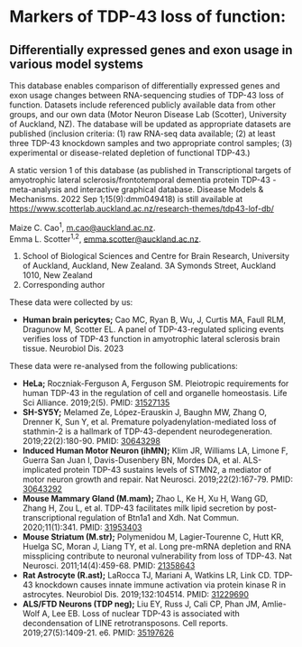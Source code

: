 # Markers of TDP-43 loss of function: 
## Differentially expressed genes and exon usage in various model systems

This database enables comparison of differentially expressed genes and exon usage changes between RNA-sequencing studies of TDP-43 loss of function. Datasets include referenced publicly available data from other groups, and our own data (Motor Neuron Disease Lab (Scotter), University of Auckland, NZ). The database will be updated as appropriate datasets are published (inclusion criteria: (1) raw RNA-seq data available; (2) at least three TDP-43 knockdown samples and two appropriate control samples; (3) experimental or disease-related depletion of functional TDP-43.)

A static version 1 of this database (as published in Transcriptional targets of amyotrophic lateral sclerosis/frontotemporal dementia protein TDP-43 - meta-analysis and interactive graphical database. Disease Models & Mechanisms. 2022 Sep 1;15(9):dmm049418) is still available at <https://www.scotterlab.auckland.ac.nz/research-themes/tdp43-lof-db/>

Maize C. Cao<sup>1</sup>, <m.cao@auckland.ac.nz>.<br>
Emma L. Scotter<sup>1,2</sup>, <emma.scotter@auckland.ac.nz>.

1. School of Biological Sciences and Centre for Brain Research, University of Auckland, Auckland, New Zealand. 3A Symonds Street, Auckland 1010, New Zealand
2. Corresponding author

These data were collected by us:
- **Human brain pericytes;** Cao MC, Ryan B, Wu, J, Curtis MA, Faull RLM, Dragunow M, Scotter EL. A panel of TDP-43-regulated splicing events verifies loss of TDP-43 function in amyotrophic lateral sclerosis brain tissue. Neurobiol Dis. 2023
  
These data were re-analysed from the following publications:
- **HeLa;** Roczniak-Ferguson A, Ferguson SM. Pleiotropic requirements for human TDP-43 in the regulation of cell and organelle homeostasis. Life Sci Alliance. 2019;2(5). PMID: [31527135](https://www.ncbi.nlm.nih.gov/pubmed/31527135)
- **SH-SY5Y;** Melamed Ze, López-Erauskin J, Baughn MW, Zhang O, Drenner K, Sun Y, et al. Premature polyadenylation-mediated loss of stathmin-2 is a hallmark of TDP-43-dependent neurodegeneration. 2019;22(2):180-90. PMID: [30643298](https://www.ncbi.nlm.nih.gov/pubmed/30643298)
- **Induced Human Motor Neuron (ihMN);** Klim JR, Williams LA, Limone F, Guerra San Juan I, Davis-Dusenbery BN, Mordes DA, et al. ALS-implicated protein TDP-43 sustains levels of STMN2, a mediator of motor neuron growth and repair. Nat Neurosci. 2019;22(2):167-79. PMID: [30643292](https://www.ncbi.nlm.nih.gov/pubmed/30643292)
- **Mouse Mammary Gland (M.mam);** Zhao L, Ke H, Xu H, Wang GD, Zhang H, Zou L, et al. TDP-43 facilitates milk lipid secretion by post-transcriptional regulation of Btn1a1 and Xdh. Nat Commun. 2020;11(1):341. PMID: [31953403](https://www.ncbi.nlm.nih.gov/pubmed/31953403)
- **Mouse Striatum (M.str);** Polymenidou M, Lagier-Tourenne C, Hutt KR, Huelga SC, Moran J, Liang TY, et al. Long pre-mRNA depletion and RNA missplicing contribute to neuronal vulnerability from loss of TDP-43. Nat Neurosci. 2011;14(4):459-68. PMID: [21358643](https://www.ncbi.nlm.nih.gov/pubmed/21358643)
- **Rat Astrocyte (R.ast);** LaRocca TJ, Mariani A, Watkins LR, Link CD. TDP-43 knockdown causes innate immune activation via protein kinase R in astrocytes. Neurobiol Dis. 2019;132:104514. PMID: [31229690](https://www.ncbi.nlm.nih.gov/pubmed/31229690)
- **ALS/FTD Neurons (TDP neg);** Liu EY, Russ J, Cali CP, Phan JM, Amlie-Wolf A, Lee EB. Loss of nuclear TDP-43 is associated with decondensation of LINE retrotransposons. Cell reports. 2019;27(5):1409-21. e6. PMID: [35197626](https://www.ncbi.nlm.nih.gov/pubmed/35197626)
